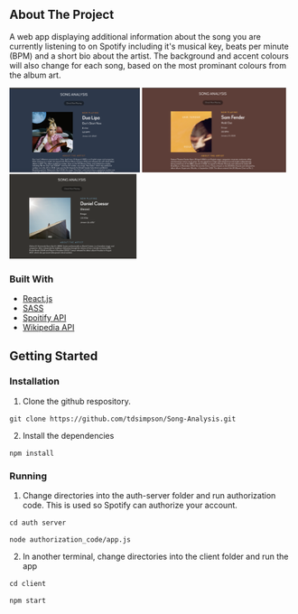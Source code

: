 <!-- ABOUT THE PROJECT -->
## About The Project

A web app displaying additional information about the song you are currently listening to on Spotify including it's musical key, beats per minute (BPM) and a short bio about the artist. The background and accent colours will also change for each song, based on the most prominant colours from the album art. 

<img src="images/example-dualipa-dontstartnow.png" height=150px> <img src="images/example-samfender-holdout.png" height=150px> 
<img src="images/example-danielcaesar-blessed.png" height=150px>

### Built With
* [React.js](https://reactjs.org/)
* [SASS](https://sass-lang.com/)
* [Spoitify API](https://developer.spotify.com/documentation/web-api/)
* [Wikipedia API](https://www.mediawiki.org/wiki/API:Main_page)


## Getting Started

### Installation
1. Clone the github respository.
```
git clone https://github.com/tdsimpson/Song-Analysis.git
```

2. Install the dependencies
```
npm install
```
### Running
1. Change directories into the auth-server folder and run authorization code. This is used so Spotify can authorize your account.
```
cd auth server
```
```
node authorization_code/app.js
```

2. In another terminal, change directories into the client folder and run the app
```
cd client
```
```
npm start
```

